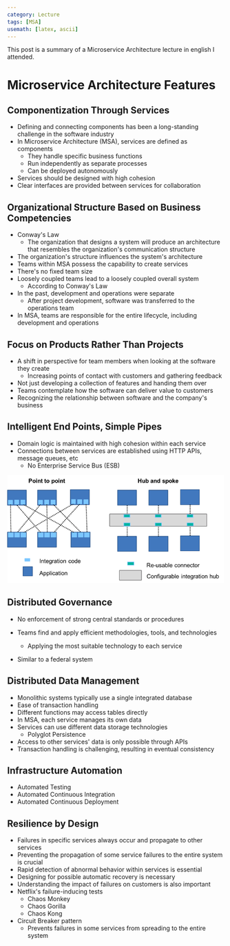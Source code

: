 ```yaml
---
category: Lecture
tags: [MSA]
usemath: [latex, ascii] 
---
```


This post is a summary of a Microservice Architecture lecture in english I attended.



# Microservice Architecture Features

## Componentization Through Services

- Defining and connecting components has been a long-standing challenge in the software industry
- In Microservice Architecture (MSA), services are defined as components
  - They handle specific business functions
  - Run independently as separate processes
  - Can be deployed autonomously
- Services should be designed with high cohesion
- Clear interfaces are provided between services for collaboration



## Organizational Structure Based on Business Competencies

- Conway's Law
  - The organization that designs a system will produce an architecture that resembles the organization's communication structure
- The organization's structure influences the system's architecture
- Teams within MSA possess the capability to create services
- There's no fixed team size
- Loosely coupled teams lead to a loosely coupled overall system
  - According to Conway's Law
- In the past, development and operations were separate
  - After project development, software was transferred to the operations team
- In MSA, teams are responsible for the entire lifecycle, including development and operations



## Focus on Products Rather Than Projects

- A shift in perspective for team members when looking at the software they create
  - Increasing points of contact with customers and gathering feedback
- Not just developing a collection of features and handing them over
- Teams contemplate how the software can deliver value to customers
- Recognizing the relationship between software and the company's business



## Intelligent End Points, Simple Pipes

- Domain logic is maintained with high cohesion within each service
- Connections between services are established using HTTP APIs, message queues, etc
  - No Enterprise Service Bus (ESB)

![ESB](../assets/img/2023-10-16-Microservice_Architecture_2/figure1.png)



## Distributed Governance

- No enforcement of strong central standards or procedures

- Teams find and apply efficient methodologies, tools, and technologies

  - Applying the most suitable technology to each service

- Similar to a federal system

  

## Distributed Data Management

- Monolithic systems typically use a single integrated database
- Ease of transaction handling
- Different functions may access tables directly
- In MSA, each service manages its own data
- Services can use different data storage technologies
  - Polyglot Persistence
- Access to other services' data is only possible through APIs
- Transaction handling is challenging, resulting in eventual consistency



## Infrastructure Automation

- Automated Testing
- Automated Continuous Integration
- Automated Continuous Deployment



## Resilience by Design

- Failures in specific services always occur and propagate to other services
- Preventing the propagation of some service failures to the entire system is crucial
- Rapid detection of abnormal behavior within services is essential
- Designing for possible automatic recovery is necessary
- Understanding the impact of failures on customers is also important
- Netflix's failure-inducing tests
  - Chaos Monkey
  - Chaos Gorilla
  - Chaos Kong
- Circuit Breaker pattern
  - Prevents failures in some services from spreading to the entire system

